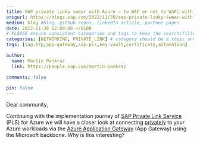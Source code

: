 ```yaml
---
title: SAP private linky swear with Azure – to WAF or not to WAF🐶 with SAP Private Link
origurl: https://blogs.sap.com/2022/11/30/sap-private-linky-swear-with-azure-to-waf-or-not-to-waf%f0%9f%90%b6-with-sap-private-link/
medium: blog #blog, github repos, linkedIn article, partner pages
date: 2022-11-30 12:00:00 +/0100
# PLEASE ensure consistent categories and tags to keep the search/filtering meaningful!
categories: [NETWORKING, PRIVATE_LINK] # category should be a topic and sub-category primary product
tags: [sap-btp,app-gateway,sap-pls,key-vault,certificate,automation]     # TAG names should always be lowercase

author:
  name: Martin Pankraz
  link: https://people.sap.com/martin-pankraz

comments: false

pin: false
---
```

Dear community,

Continuing with the implementation journey of [SAP Private Link Service](https://help.sap.com/docs/PRIVATE_LINK/42acd88cb4134ba2a7d3e0e62c9fe6cf/af86a457ffd84324a6691c6ea1649dd6.html) (PLS) for Azure we will have a closer look at connecting [privately](https://learn.microsoft.com/azure/application-gateway/private-link) to your Azure workloads via the [Azure Application Gateway](https://learn.microsoft.com/azure/application-gateway/overview) (App Gateway) using the Microsoft backbone. Why is this interesting?

